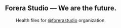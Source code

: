 <h2 align="center"><strong>Forera Studio ― We are the future.</strong></h2>
<p align="center">Health files for <a href="https://github.com/forerastudio" target="_blank" rel="noopener">@forerastudio</a> organization.</p>
